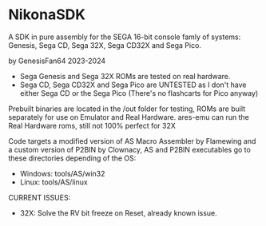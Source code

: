 # NikonaSDK
A SDK in pure assembly for the SEGA 16-bit console famly of systems: Genesis, Sega CD, Sega 32X, Sega CD32X and Sega Pico.

by GenesisFan64 2023-2024

- Sega Genesis and Sega 32X ROMs are tested on real hardware.
- Sega CD, Sega CD32X and Sega Pico are UNTESTED as I don't have either Sega CD or the Sega Pico (There's no flashcarts for Pico anyway)

Prebuilt binaries are located in the /out folder for testing, ROMs are built separately for use on Emulator and Real Hardware. ares-emu can run the Real Hardware roms, still not 100% perfect for 32X

Code targets a modified version of AS Macro Assembler by Flamewing and a custom version of P2BIN by Clownacy, AS and P2BIN executables go to these directories depending of the OS:

- Windows: tools/AS/win32
- Linux: tools/AS/linux

CURRENT ISSUES:
- 32X: Solve the RV bit freeze on Reset, already known issue.

